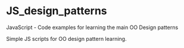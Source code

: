 # JS_design_patterns
JavaScript - Code examples for learning the main OO Design patterns

Simple JS scripts for OO design pattern learning.
